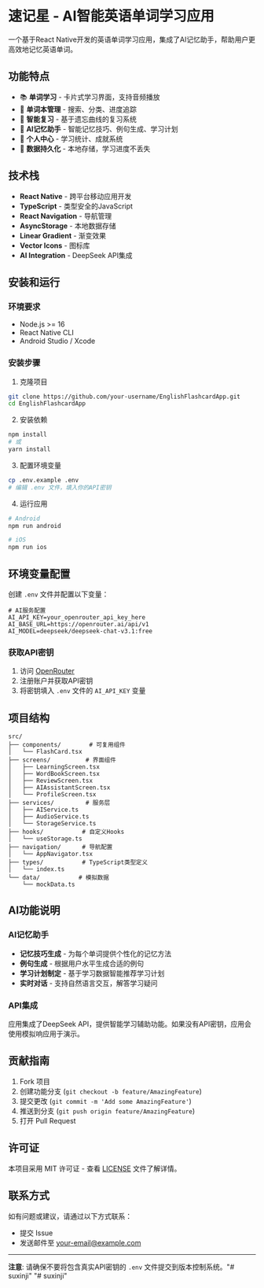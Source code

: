 # 速记星 - AI智能英语单词学习应用

一个基于React Native开发的英语单词学习应用，集成了AI记忆助手，帮助用户更高效地记忆英语单词。

## 功能特点

- 📚 **单词学习** - 卡片式学习界面，支持音频播放
- 📖 **单词本管理** - 搜索、分类、进度追踪
- 🔄 **智能复习** - 基于遗忘曲线的复习系统
- 🤖 **AI记忆助手** - 智能记忆技巧、例句生成、学习计划
- 👤 **个人中心** - 学习统计、成就系统
- 💾 **数据持久化** - 本地存储，学习进度不丢失

## 技术栈

- **React Native** - 跨平台移动应用开发
- **TypeScript** - 类型安全的JavaScript
- **React Navigation** - 导航管理
- **AsyncStorage** - 本地数据存储
- **Linear Gradient** - 渐变效果
- **Vector Icons** - 图标库
- **AI Integration** - DeepSeek API集成

## 安装和运行

### 环境要求

- Node.js >= 16
- React Native CLI
- Android Studio / Xcode

### 安装步骤

1. 克隆项目
```bash
git clone https://github.com/your-username/EnglishFlashcardApp.git
cd EnglishFlashcardApp
```

2. 安装依赖
```bash
npm install
# 或
yarn install
```

3. 配置环境变量
```bash
cp .env.example .env
# 编辑 .env 文件，填入你的API密钥
```

4. 运行应用
```bash
# Android
npm run android

# iOS
npm run ios
```

## 环境变量配置

创建 `.env` 文件并配置以下变量：

```env
# AI服务配置
AI_API_KEY=your_openrouter_api_key_here
AI_BASE_URL=https://openrouter.ai/api/v1
AI_MODEL=deepseek/deepseek-chat-v3.1:free
```

### 获取API密钥

1. 访问 [OpenRouter](https://openrouter.ai/)
2. 注册账户并获取API密钥
3. 将密钥填入 `.env` 文件的 `AI_API_KEY` 变量

## 项目结构

```
src/
├── components/        # 可复用组件
│   └── FlashCard.tsx
├── screens/          # 界面组件
│   ├── LearningScreen.tsx
│   ├── WordBookScreen.tsx
│   ├── ReviewScreen.tsx
│   ├── AIAssistantScreen.tsx
│   └── ProfileScreen.tsx
├── services/         # 服务层
│   ├── AIService.ts
│   ├── AudioService.ts
│   └── StorageService.ts
├── hooks/           # 自定义Hooks
│   └── useStorage.ts
├── navigation/      # 导航配置
│   └── AppNavigator.tsx
├── types/           # TypeScript类型定义
│   └── index.ts
└── data/           # 模拟数据
    └── mockData.ts
```

## AI功能说明

### AI记忆助手

- **记忆技巧生成** - 为每个单词提供个性化的记忆方法
- **例句生成** - 根据用户水平生成合适的例句
- **学习计划制定** - 基于学习数据智能推荐学习计划
- **实时对话** - 支持自然语言交互，解答学习疑问

### API集成

应用集成了DeepSeek API，提供智能学习辅助功能。如果没有API密钥，应用会使用模拟响应用于演示。

## 贡献指南

1. Fork 项目
2. 创建功能分支 (`git checkout -b feature/AmazingFeature`)
3. 提交更改 (`git commit -m 'Add some AmazingFeature'`)
4. 推送到分支 (`git push origin feature/AmazingFeature`)
5. 打开 Pull Request

## 许可证

本项目采用 MIT 许可证 - 查看 [LICENSE](LICENSE) 文件了解详情。

## 联系方式

如有问题或建议，请通过以下方式联系：

- 提交 Issue
- 发送邮件至 your-email@example.com

---

**注意**: 请确保不要将包含真实API密钥的 `.env` 文件提交到版本控制系统。"# suxinji" 
"# suxinji" 
